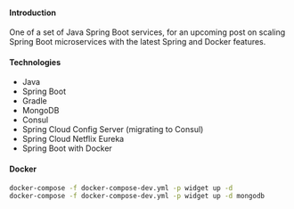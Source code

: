 #### Introduction
One of a set of Java Spring Boot services, for an upcoming post on scaling Spring Boot microservices with the latest Spring and Docker features.

#### Technologies
* Java
* Spring Boot
* Gradle
* MongoDB
* Consul
* Spring Cloud Config Server (migrating to Consul)
* Spring Cloud Netflix Eureka
* Spring Boot with Docker

#### Docker
```bash
docker-compose -f docker-compose-dev.yml -p widget up -d
docker-compose -f docker-compose-dev.yml -p widget up -d mongodb
```
